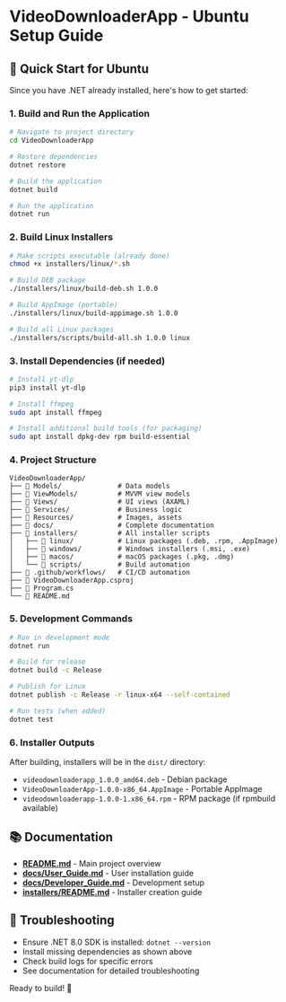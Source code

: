 # VideoDownloaderApp - Ubuntu Setup Guide

## 🚀 Quick Start for Ubuntu

Since you have .NET already installed, here's how to get started:

### 1. Build and Run the Application
```bash
# Navigate to project directory
cd VideoDownloaderApp

# Restore dependencies
dotnet restore

# Build the application
dotnet build

# Run the application
dotnet run
```

### 2. Build Linux Installers
```bash
# Make scripts executable (already done)
chmod +x installers/linux/*.sh

# Build DEB package
./installers/linux/build-deb.sh 1.0.0

# Build AppImage (portable)
./installers/linux/build-appimage.sh 1.0.0

# Build all Linux packages
./installers/scripts/build-all.sh 1.0.0 linux
```

### 3. Install Dependencies (if needed)
```bash
# Install yt-dlp
pip3 install yt-dlp

# Install ffmpeg
sudo apt install ffmpeg

# Install additional build tools (for packaging)
sudo apt install dpkg-dev rpm build-essential
```

### 4. Project Structure
```
VideoDownloaderApp/
├── 📁 Models/              # Data models
├── 📁 ViewModels/          # MVVM view models  
├── 📁 Views/               # UI views (AXAML)
├── 📁 Services/            # Business logic
├── 📁 Resources/           # Images, assets
├── 📁 docs/                # Complete documentation
├── 📁 installers/          # All installer scripts
│   ├── 📁 linux/           # Linux packages (.deb, .rpm, .AppImage)
│   ├── 📁 windows/         # Windows installers (.msi, .exe)
│   ├── 📁 macos/           # macOS packages (.pkg, .dmg)
│   └── 📁 scripts/         # Build automation
├── 📁 .github/workflows/   # CI/CD automation
├── 📄 VideoDownloaderApp.csproj
├── 📄 Program.cs
└── 📄 README.md
```

### 5. Development Commands
```bash
# Run in development mode
dotnet run

# Build for release
dotnet build -c Release

# Publish for Linux
dotnet publish -c Release -r linux-x64 --self-contained

# Run tests (when added)
dotnet test
```

### 6. Installer Outputs
After building, installers will be in the `dist/` directory:
- `videodownloaderapp_1.0.0_amd64.deb` - Debian package
- `VideoDownloaderApp-1.0.0-x86_64.AppImage` - Portable AppImage
- `videodownloaderapp-1.0.0-1.x86_64.rpm` - RPM package (if rpmbuild available)

## 📚 Documentation
- **[README.md](README.md)** - Main project overview
- **[docs/User_Guide.md](docs/User_Guide.md)** - User installation guide
- **[docs/Developer_Guide.md](docs/Developer_Guide.md)** - Development setup
- **[installers/README.md](installers/README.md)** - Installer creation guide

## 🔧 Troubleshooting
- Ensure .NET 8.0 SDK is installed: `dotnet --version`
- Install missing dependencies as shown above
- Check build logs for specific errors
- See documentation for detailed troubleshooting

Ready to build! 🎉
